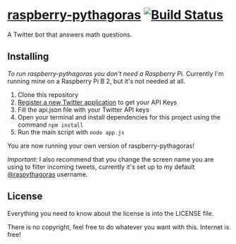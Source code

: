 # [raspberry-pythagoras](https://twitter.com/raspythagoras) [![Build Status](https://travis-ci.org/lucasfcosta/raspberry-pythagoras.svg?branch=master)](https://travis-ci.org/lucasfcosta/raspberry-pythagoras)
A Twitter bot that answers math questions.


## Installing

*To run raspberry-pythagoras you don't need a Raspberry Pi.*
Currently I'm running mine on a Raspberry Pi B 2, but it's not needed at all.

1. Clone this repository
2. [Register a new Twitter application](https://apps.twitter.com/) to get your API Keys
3. Fill the api.json file with your Twitter API keys
4. Open your terminal and install dependencies for this project using the command `npm install`
5. Run the main script with `node app.js`

You are now running your own version of raspberry-pythagoras!

*Important:* I also recommend that you change the screen name you are using to filter incoming tweets, currently it's set up to my default [@raspythagoras](https://twitter.com/raspythagoras) username.

## License

Everything you need to know about the license is into the LICENSE file.

There is no copyright, feel free to do whatever you want with this.
Internet is free!
